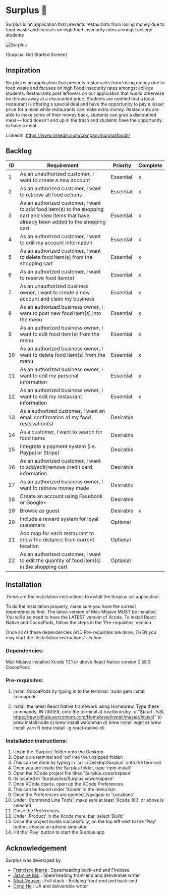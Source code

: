# Surplus 🍎

Surplus is an application that prevents restaurants from losing money due to food waste and focuses on high food insecurity rates amongst college students 

![Surplus](https://im3.ezgif.com/tmp/ezgif-3-d718fad228dc.gif)

(Surplus: Get Started Screen)


## Inspiration

Surplus is an application that prevents restaurants from losing money due to food waste and focuses on high Food insecurity rates amongst college students. Restaurants post leftovers on our application that would otherwise be thrown away at a discounted price. Students are notified that a local restaurant is offering a special deal and have the opportunity to pay a lesser price for a meal while restaurants can make extra money. Restaurants are able to make some of their money back, students can grab a discounted meal — food doesn’t end up in the trash and students have the opportunity to have a meal.

LinkedIn: https://www.linkedin.com/company/surplusfoods/


## Backlog

| ID | Requirement                                                                                                                                | Priority  | Complete |
|----|---------------------------------------------------------------------------------------------------------------------------------------------|-----------|----------|
| 1  | As an unauthorized customer, I want to create a new account                                                                                 | Essential |     x    |
| 2  | As an authorized customer, I want to retrieve all food options                                                                              | Essential |     x    |
| 3  | As an authorized customer, I want to add food item(s) to the shopping cart and view items that have already been added to the shopping cart | Essential |     x    |
| 4  | As an authorized customer, I want to edit my account information                                                                            | Essential |     x    |
| 5  | As an authorized customer, I want to delete food item(s) from the shopping cart                                                             | Essential |     x    |
| 6  | As an authorized customer, I want to reserve food item(s)                                                                                   | Essential |     x    |
| 7  | As an unauthorized business owner, I want to create a new account and claim my business                                                     | Essential |     x    |
| 8  | As an authorized business owner, I want to post new food item(s) into the menu                                                              | Essential |     x    |
| 9  | As an authorized business owner, I want to edit food item(s) from the menu                                                                  | Essential |     x    |
| 10 | As an authorized business owner, I want to delete food item(s) from the menu                                                                | Essential |     x    |
| 11 | As an authorized business owner, I want to edit my personal information                                                                     | Essential |     x    |
| 12 | As an authorized business owner, I want to edit my restaurant information                                                                   | Essential |     x    |
| 13 | As a authorized customer, I want an email confirmation of my food reservation(s)                                                            | Desirable |          |
| 14 | As a customer, I want to search for food items                                                                                              | Desirable |          |
| 15 | Integrate a payment system (i.e. Paypal or Stripe)                                                                                          | Desirable |          |
| 16 | As an authorized customer, I want to add/edit/remove credit card information                                                                | Desirable |          |
| 17 | As an authorized business owner, I want to retrieve money made                                                                              | Desirable |          |
| 18 | Create an account using Facebook or Google+                                                                                                 | Desirable |          |
| 19 | Browse as guest                                                                                                                             | Desirable |     x    |
| 20 | Include a reward system for loyal customers                                                                                                 | Optional  |          |
| 21 | Add map for each restaurant to show the distance from current location                                                                      | Optional  |          |
| 22 | As an authorized customer, I want to edit the quantity of food item(s) in the shopping cart                                                 | Optional  |          |


## Installation
These are the installation instructions to install the Surplus ios application. 

To do the installation properly, make sure you have the correct dependencies first. The latest version of Mac Mojave MUST be installed. You will also need to have the LATEST version of Xcode. To install React Native and CocoaPods, follow the steps in the 'Pre-requisites' section. 

Once all of these dependencies AND Pre-requisites are done, THEN you may start the 'Installation instructions' section

### Dependencies:
Mac Mojave installed
Xcode 10.1 or above
React Native version 0.58.3
CocoaPods 

### Pre-requisites:
1. Install CocoaPods by typing in to the terminal: 'sudo gem install cocoapods'

2. Install the latest React Native framework using Homebrew. Type these commands, IN ORDER, onto the terminal
    a) /usr/bin/ruby -e "$(curl -fsSL https://raw.githubusercontent.com/Homebrew/install/master/install)"
    b) brew install node
    c) brew install watchman
    d) brew install wget
    e) brew install yarn
    f) brew install -g react-native-cli

### Installation instructions: 
1. Unzip the 'Surplus' folder onto the Desktop
2. Open up a terminal and 'cd' into the unzipped folder:
3. This can be done by typing in 'cd ~/Desktop/Surplus' onto the terminal
4. Once you are inside the Surplus folder, type 'npm install'
5. Open the XCode project file titled 'Surplus.xcworkspace'
6. Its located in 'Surplus/ios/Surplus.xcworkspace'
7. Once XCode opens, open up the XCode Preferences
8. This can be found under 'Xcode' in the menu bar
9. Once the Preferences are opened, Navigate to 'Locations'
10. Under 'Command Line Tools', make sure at least 'Xcode 10.1' or above is selected
11. Close the Preferences
12. Under 'Product' in the Xcode menu bar, select 'Build'
13. Once the project builds successfully, on the top left next to the 'Play' button, choose an iphone simulator
14. Hit the 'Play' button to start the Surplus app


## Acknowledgement
Surplus was developed by 
- [Francisco Ibarra](https://github.com/Francisco-Ibarra07) : Spearheading back-end and Firebase
- [Jasmine Mai](https://github.com/jasminemai97) : Spearheading front-end and deliverable writer 
- [Nhat Nguyen](https://github.com/nguyen-nhat) : Full stack - Bridging front-end and back-end
- [Cong He](https://github.com/IWKUA) : UX and deliverable writer
